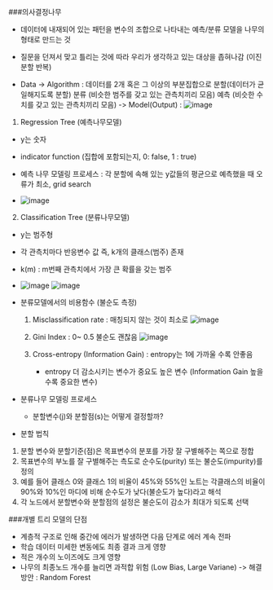 ###의사결정나무
   - 데이터에 내재되어 있는 패턴을 변수의 조합으로 나타내는 예측/분류 모델을 나무의 형태로 만드는 것
   - 질문을 던져서 맞고 틀리는 것에 따라 우리가 생각하고 있는 대상을 좁혀나감 (이진분할 반복)

  - Data 
    -> Algorithm : 데이터를 2개 혹은 그 이상의 부분집합으로 분할(데이터가 균일해지도록 분할)
                   분류 (비슷한 범주를 갖고 있는 관측치끼리 모음)
                   예측 (비슷한 수치를 갖고 있는 관측치끼리 모음)
    -> Model(Output) :
    ![image](https://user-images.githubusercontent.com/79842387/111979441-6bf42280-8b48-11eb-9e38-a953cd2062ac.png)

1. Regression Tree (예측나무모델)
  - y는 숫자
  - indicator function (집합에 포함되는지, 0: false, 1 : true)

  - 예측 나무 모델링 프로세스 : 각 분할에 속해 있는 y값들의 평균으로 예측했을 때 오류가 최소, grid search
  - ![image](https://user-images.githubusercontent.com/79842387/111981145-a19a0b00-8b4a-11eb-9e7b-20d5287068e6.png)


2. Classification Tree (분류나무모델)
  - y는 범주형
  - 각 관측치마다 반응변수 값 즉, k개의 클래스(범주) 존재
  - k(m) : m번째 관측치에서 가장 큰 확률을 갖는 범주
  -  ![image](https://user-images.githubusercontent.com/79842387/111983456-7f55bc80-8b4d-11eb-96b2-7e39b270521e.png)
     ![image](https://user-images.githubusercontent.com/79842387/111984096-49650800-8b4e-11eb-8f9c-f90a8ebcb047.png)

  - 분류모델에서의 비용함수 (불순도 측정)
    1) Misclassification rate : 매칭되지 않는 것이 최소로
    ![image](https://user-images.githubusercontent.com/79842387/111984885-49193c80-8b4f-11eb-96ec-41680d405c12.png)

    2) Gini Index : 0~ 0.5 불순도 괜찮음
    ![image](https://user-images.githubusercontent.com/79842387/111985061-8251ac80-8b4f-11eb-8cd6-3360d95af994.png)

    4) Cross-entropy (Information Gain) : entropy는 1에 가까울 수록 안좋음
        - entropy 더 감소시키는 변수가 중요도 높은 변수 (Information Gain 높을수록 중요한 변수)
    

  - 분류나무 모델링 프로세스
    - 분할변수(j)와 분할점(s)는 어떻게 결정할까?
    
    
 - 분할 법칙
  1. 분할 변수와 분할기준(점)은 목표변수의 분포를 가장 잘 구별해주는 쪽으로 정합
  2. 목표변수의 부노를 잘 구별해주는 측도로 순수도(purity) 또는 불순도(impurity)를 정의
  3. 예를 들어 클래스 0와 클래스 1의 비율이 45%와 55%인 노트는 
     각클래스의 비율이 90%와 10%인 마디에 비해 순수도가 낮다(불순도가 높다)라고 해석
  4. 각 노드에서 분할변수와 분할점의 설정은 불순도이 감소가 최대가 되도록 선택

###개별 트리 모델의 단점

  - 계층적 구조로 인해 중간에 에러가 발생하면 다음 단계로 에러 계속 전파
  - 학습 데이터 미세한 변동에도 최종 결과 크게 영향
  - 적은 개수의 노이즈에도 크게 영향
  - 나무의 최종노드 개수를 늘리면 과적합 위험 (Low Bias, Large Variane)
  -> 해결방안 : Random Forest
